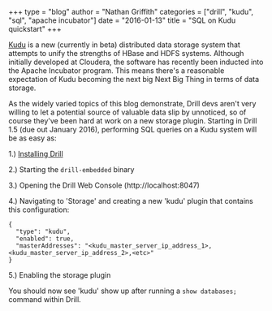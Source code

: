 +++
type = "blog"
author = "Nathan Griffith"
categories = ["drill", "kudu", "sql", "apache incubator"]
date = "2016-01-13"
title = "SQL on Kudu quickstart"
+++

[Kudu](http://getkudu.io/) is a new (currently in beta) distributed data storage system that attempts to unify the
strengths of HBase and HDFS systems. Although initially developed at Cloudera, the software has recently been inducted
into the Apache Incubator program. This means there's a reasonable expectation of Kudu becoming the next big Next Big
Thing in terms of data storage.

As the widely varied topics of this blog demonstrate, Drill devs aren't very willing to let a potential source of
valuable data slip by unnoticed, so of course they've been hard at work on a new storage plugin. Starting in Drill 1.5
(due out January 2016), performing SQL queries on a Kudu system will be as easy as:

1.) [Installing Drill](https://drill.apache.org/docs/installing-drill-on-linux-and-mac-os-x/)

2.) Starting the `drill-embedded` binary

3.) Opening the Drill Web Console (http://localhost:8047)

4.) Navigating to 'Storage' and creating a new 'kudu' plugin that contains this configuration:

```
{
  "type": "kudu",
  "enabled": true,
  "masterAddresses": "<kudu_master_server_ip_address_1>,<kudu_master_server_ip_address_2>,<etc>"
}
```

5.) Enabling the storage plugin

You should now see 'kudu' show up after running a `show databases;` command within Drill.

